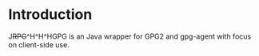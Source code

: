 Introduction
============

J<del>RPG</del>^H^H^HGPG is an Java wrapper for GPG2 and gpg-agent with focus on
client-side use.
